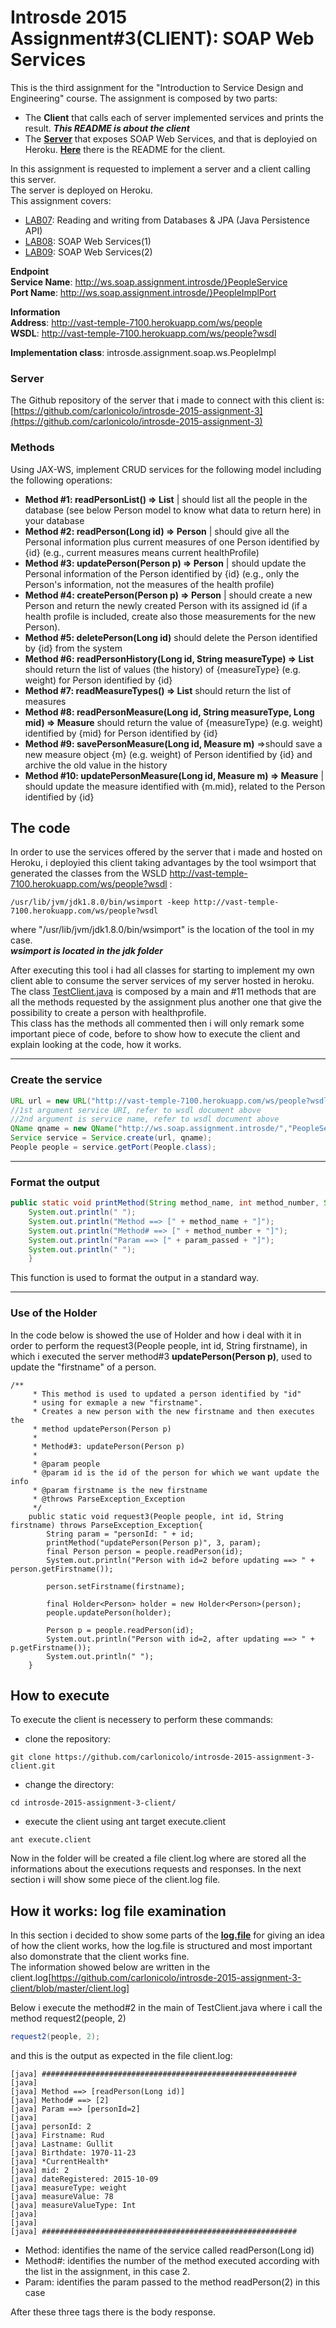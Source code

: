 # Introsde 2015 Assignment#3(CLIENT): SOAP Web Services
This is the third assignment for the "Introduction to Service Design and Engineering" course. The assignment is composed by two parts:
* The **Client** that calls each of server implemented services and prints the result. ***This README is about the client***   
* The [**Server**](https://github.com/carlonicolo/introsde-2015-assignment-3) that exposes SOAP Web Services, and that is deployied on Heroku. [**Here**](https://github.com/carlonicolo/introsde-2015-assignment-3/blob/master/README.md) there is the README for the client.

In this assignment is requested to implement a server and a client calling this server. </br>
The server is deployed on Heroku.</br>
This assignment covers:
* [LAB07](https://github.com/IntroSDE/lab07): Reading and writing from Databases & JPA (Java Persistence API)
* [LAB08](https://github.com/IntroSDE/lab08): SOAP Web Services(1)
* [LAB09](https://github.com/IntroSDE/lab09): SOAP Web Services(2)



**Endpoint** </br>
**Service Name**:  http://ws.soap.assignment.introsde/}PeopleService </br> 
**Port Name**: http://ws.soap.assignment.introsde/}PeopleImplPort  </br>

**Information** </br>
**Address**: http://vast-temple-7100.herokuapp.com/ws/people </br>
**WSDL**: http://vast-temple-7100.herokuapp.com/ws/people?wsdl </br>

**Implementation class**: introsde.assignment.soap.ws.PeopleImpl

### Server
The Github repository of the server that i made to connect with this client is: [https://github.com/carlonicolo/introsde-2015-assignment-3](https://github.com/carlonicolo/introsde-2015-assignment-3)

### Methods
Using JAX-WS, implement CRUD services for the following model including the following operations:

* **Method #1: readPersonList() => List** | should list all the people in the database (see below Person model to know what data to return here) in your database
* **Method #2: readPerson(Long id) => Person** | should give all the Personal information plus current measures of one Person identified by {id} (e.g., current measures means current healthProfile)
* **Method #3: updatePerson(Person p) => Person** | should update the Personal information of the Person identified by {id} (e.g., only the Person's information, not the measures of the health profile)
* **Method #4: createPerson(Person p) => Person** | should create a new Person and return the newly created Person with its assigned id (if a health profile is included, create also those measurements for the new Person).
* **Method #5: deletePerson(Long id)** should delete the Person identified by {id} from the system
* **Method #6: readPersonHistory(Long id, String measureType) => List** should return the list of values (the history) of {measureType} (e.g. weight) for Person identified by {id}
* **Method #7: readMeasureTypes() => List** should return the list of measures
* **Method #8: readPersonMeasure(Long id, String measureType, Long mid) => Measure** should return the value of {measureType} (e.g. weight) identified by {mid} for Person identified by {id}
* **Method #9: savePersonMeasure(Long id, Measure m)** =>should save a new measure object {m} (e.g. weight) of Person identified by {id} and archive the old value in the history
* **Method #10: updatePersonMeasure(Long id, Measure m) => Measure** | should update the measure identified with {m.mid}, related to the Person identified by {id}



## The code
In order to use the services offered by the server that i made and hosted on Heroku, i deployied this client taking advantages by the tool wsimport
that generated the classes from the WSLD http://vast-temple-7100.herokuapp.com/ws/people?wsdl :
```
/usr/lib/jvm/jdk1.8.0/bin/wsimport -keep http://vast-temple-7100.herokuapp.com/ws/people?wsdl
```
where "/usr/lib/jvm/jdk1.8.0/bin/wsimport" is the location of the tool in my case. </br>
***wsimport is located in the jdk folder***

After executing this tool i had all classes for starting to implement my own client able to consume the server services of my server hosted in heroku.</br>
The class [TestClient.java](https://github.com/carlonicolo/introsde-2015-assignment-3-client/blob/master/src/client/TestClient.java) is composed by a main and #11 methods that are all the methods requested by the assignment plus another one that give the possibility to create a person with healthprofile. </br>
This class has the methods all commented then i will only remark some important piece of code, before to show how to execute the client and explain looking at the code, how it works.

---
### Create the service
```java
URL url = new URL("http://vast-temple-7100.herokuapp.com/ws/people?wsdl");
//1st argument service URI, refer to wsdl document above
//2nd argument is service name, refer to wsdl document above
QName qname = new QName("http://ws.soap.assignment.introsde/","PeopleService");
Service service = Service.create(url, qname);
People people = service.getPort(People.class);
```
---
### Format the output
```java
public static void printMethod(String method_name, int method_number, String param_passed){
    System.out.println(" ");
    System.out.println("Method ==> [" + method_name + "]");
    System.out.println("Method# ==> [" + method_number + "]");
    System.out.println("Param ==> [" + param_passed + "]");
    System.out.println(" ");
    }
```
This function is used to format the output in a standard way.

---

### Use of the Holder
In the code below is showed the use of Holder and how i deal with it in order to perform the request3(People people, int id, String firstname), in which i executed the server method#3 **updatePerson(Person p)**, used to update the "firstname" of a person.

```
/**
     * This method is used to updated a person identified by "id"
     * using for exmaple a new "firstname".
     * Creates a new person with the new firstname and then executes the
     * method updatePerson(Person p)
     * 
     * Method#3: updatePerson(Person p)
     * 
     * @param people
     * @param id is the id of the person for which we want update the info
     * @param firstname is the new firstname
     * @throws ParseException_Exception
     */
    public static void request3(People people, int id, String firstname) throws ParseException_Exception{
    	String param = "personId: " + id; 
    	printMethod("updatePerson(Person p)", 3, param);
    	final Person person = people.readPerson(id);
        System.out.println("Person with id=2 before updating ==> " + person.getFirstname());
        
        person.setFirstname(firstname);

        final Holder<Person> holder = new Holder<Person>(person);
        people.updatePerson(holder);
        
        Person p = people.readPerson(id);
        System.out.println("Person with id=2, after updating ==> " + p.getFirstname());
        System.out.println(" ");
    }
```

## How to execute
To execute the client is necessery to perform these commands:
* clone the repository:
```
git clone https://github.com/carlonicolo/introsde-2015-assignment-3-client.git
```

* change the directory:
```
cd introsde-2015-assignment-3-client/
```

* execute the client using ant target execute.client
```
ant execute.client
```

Now in the folder will be created a file client.log where are stored all the informations about the executions requests and responses.
In the next section i will show some piece of the client.log file.


## How it works: log file examination
In this section i decided to show some parts of the [**log.file**](https://github.com/carlonicolo/introsde-2015-assignment-3-client/blob/master/client.log) for giving an idea of how the client works, how the log.file is structured and most important also domonstrate that the client works fine.</br>
The information showed below are written in the client.log[https://github.com/carlonicolo/introsde-2015-assignment-3-client/blob/master/client.log]

Below i execute the method#2 in the main of TestClient.java where i call the method request2(people, 2)

```java
request2(people, 2);
``` 

and this is the output as expected in the file client.log:

```
[java] #########################################################
[java]  
[java] Method ==> [readPerson(Long id)]
[java] Method# ==> [2]
[java] Param ==> [personId=2]
[java]  
[java] personId: 2
[java] Firstname: Rud
[java] Lastname: Gullit
[java] Birthdate: 1970-11-23
[java] *CurrentHealth*
[java] mid: 2
[java] dateRegistered: 2015-10-09
[java] measureType: weight
[java] measureValue: 78
[java] measureValueType: Int
[java]  
[java]  
[java] #########################################################
```

* Method: identifies the name of the service called readPerson(Long id)
* Method#: identifies the number of the method executed according with the list in the assignment, in this case 2.
* Param: identifies the param passed to the method readPerson(2) in this case

After these three tags there is the body response.
